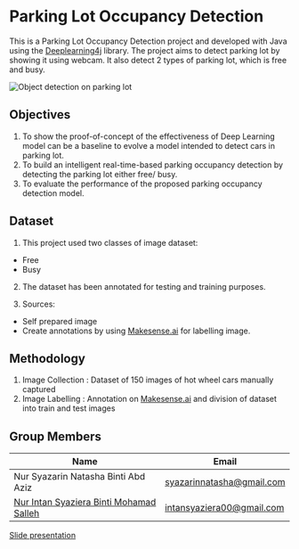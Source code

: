 # Parking Lot Occupancy Detection

This is a Parking Lot Occupancy Detection project and developed with Java using the [Deeplearning4j](https://github.com/eclipse/deeplearning4j) library. The project aims to detect parking lot by showing it using webcam. It also detect 2 types of parking lot, which is free and busy. 

![Object detection on parking lot](https://media.giphy.com/media/dUM8o2NbBpzVWyV7xd/giphy.gif)

## Objectives

1. To show the proof-of-concept of the effectiveness of Deep Learning model can be a baseline to evolve a model intended to detect cars in parking lot.
2. To build an intelligent real-time-based parking occupancy detection by detecting the parking lot either free/ busy.
3. To evaluate the performance of the proposed parking occupancy detection model.

## Dataset

1. This project used two classes of image dataset:
- Free
- Busy
2. The dataset has been annotated for testing and training purposes.

3. Sources:
- Self prepared image
- Create annotations by using [Makesense.ai](https://www.makesense.ai/) for labelling image. 

## Methodology 

1. Image Collection : Dataset of 150 images of hot wheel cars manually captured
2. Image Labelling : Annotation on [Makesense.ai](https://www.makesense.ai/) and division of dataset into train and test images

## Group Members

| Name                                                                          | Email                      |
| ----------------------------------------------------------------------------- | -------------------------- |
| Nur Syazarin Natasha Binti Abd Aziz                                           | syazarinnatasha@gmail.com  |
| [Nur Intan Syaziera Binti Mohamad Salleh](https://github.com/intansyaziera)   | intansyaziera00@gmail.com  |

[Slide presentation](https://docs.google.com/presentation/d/1FsM8t-EfXcAPi3Y7u-TtBs1sjjrBboCpO8zDvlw-x9M/edit?usp=sharing)
